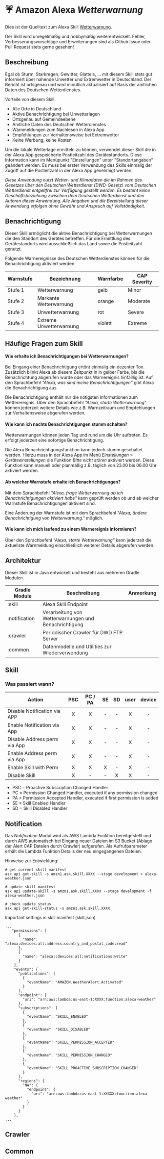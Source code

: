 # :umbrella: Amazon Alexa *Wetterwarnung*

Dies ist der Quelltext zum Alexa Skill [Wetterwarnung](https://www.amazon.de/Philippst-Wetterwarnung/dp/B0785WWYXY).

Der Skill wird unregelmäßig und hobbymäßig weiterentwickelt. Fehler, Verbesserungsvorschläge und Erweiterungen sind 
als Github Issue oder Pull Request stets gerne gesehen!


## Beschreibung
Egal ob Sturm, Starkregen, Gewitter, Glatteis, ... mit diesem Skill stets gut informiert über nahende Unwetter und 
Extremwetter in Deutschland. Der Bericht ist ortsgenau und wird minütlich aktualisiert auf Basis der amtlichen Daten 
des Deutschen Wetterdienstes.

Vorteile von diesem Skill:
* Alle Orte in Deutschland
* Aktive Benachrichtigung bei Unwetterlagen
* Ortsgenau auf Gemeindeebene
* Amtliche Daten des Deutschen Wetterdienstes
* Warnmeldungen zum Nachlesen in Alexa App
* Empfehlungen zur Verhaltensweise bei Extremwetter
* Keine Werbung, keine Kosten

Um die lokale Wetterlage ermitteln zu können, verwendet dieser Skill die in der Alexa App gespeicherte Postleitzahl des 
Gerätestandorts. Diese Information kann im Menüpunkt "Einstellungen" unter "Standortangaben" geändert werden. Es muss 
bei erster Verwendung des Skills einmalig der Zugriff auf die Postleitzahl in der Alexa App genehmigt werden.

*Diese Anwendung nutzt Wetter- und Klimadaten die im Rahmen des Gesetzes über den Deutschen Wetterdienst (DWD-Gesetz)
 vom Deutschen Wetterdienst entgeltfrei zur Verfügung gestellt werden. Es besteht keine Geschäftsbeziehung zwischen 
 dem Deutschen Wetterdienst und den Autoren dieser Anwendung. Alle Angaben und die Bereitstellung dieser Anwendung 
 erfolgen ohne Gewähr und Anspruch auf Vollständigkeit.*

## Benachrichtigung
Dieser Skill ermöglicht die aktive Benachrichtigung bei Wetterwarnungen die den Standort des Gerätes betreffen. 
Für die Ermittlung des Gerätestandorts wird ausschließlich das Land sowie die Postleitzahl genutzt.

Folgende Warnereignisse des Deutschen Wetterdienstes können für die Benachrichtigung aktiviert werden:

| Warnstufe | Bezeichnung             | Warnfarbe  | CAP Severity |
|-----------|-------------------------|------------|--------------|
| Stufe 1   | Wetterwarnung           | gelb       | Minor        |
| Stufe 2   | Markante Wetterwarnung  | orange     | Moderate     |
| Stufe 3   | Unwetterwarnung         | rot        | Severe       |
| Stufe 4   | Extreme Unwetterwarnung | violett    | Extreme      |

## Häufige Fragen zum Skill

#### Wie erhalte ich Benachrichtigungen bei Wetterwarnungen?
Bei Eingang einer Benachrichtigung ertönt einmalig ein dezenter Ton. Zusätzlich blinkt Alexa ab diesem Zeitpunkt in 
in gelber Farbe, bis die Benachrichtung abgerufen wurde oder das Warnereignis hinfälllig ist. Auf den Sprachbefehl
 *"Alexa, was sind meine Benachrichtigungen"* gibt Alexa die Benachrichtigung aus. 

Die Benachrichtigung enthält nur die nötigsten Informationen zum Wetterereignis. Über den Sprachbefehl *"Alexa, starte 
Wetterwarnung"* können jederzeit weitere Details wie z.B. Warnzeitraum und Empfehlungen zur Verhaltensweise 
abgerufen werden.

#### Wie kann ich nachts Benachrichtigungen stumm schalten?
Wetterwarnungen können jeden Tag und rund um die Uhr auftreten. Es erfolgt jederzeit eine sofortige Benachrichtigung.

Die Alexa Benachrichtigungsfunktion kann jedoch stumm geschaltet werden. Hierzu muss in der Alexa App im Menü 
*Einstellungen* > *Geräteeinstellungen* die Funktion *Bitte nicht stören* aktiviert werden. Diese Funktion kann manuell 
oder planmäßig z.B. täglich von 23.00 bis 06.00 Uhr aktiviert werden.

#### Ab welcher Warnstufe erhalte ich Benachrichtigungen?
Mit dem Sprachbefehl *"Alexa, frage Wetterwarnung ob ich Benachrichtigungen aktiviert habe"* kann geprüft werden ob 
und ab welcher Warnstufe Benachrichtigungen aktiviert sind. 

Eine Änderung der Warnstufe ist mit dem Sprachbefehl *"Alexa, ändere Benachrichtigung von Wetterwarnung."* möglich.

#### Wie kann ich mich laufend zu einem Warnereignis informieren?
Über den Sprachbefehl *"Alexa, starte Wetterwarnung"* kann jederzeit die aktuellste Warnmeldung einschließlich 
weiterer Details abgerufen werden.

## Architektur

Dieser Skill ist in Java entwickelt und besteht aus mehreren Gradle Modulen.

| Gradle Module | Beschreibung                                          | Anmerkung                 |
|---------------|-------------------------------------------------------|---------------------------|
| :skill        | Alexa Skill Endpoint                                  |                           |
| :notification | Verarbeitung von Wetterwarnungen und Benachrichtigung |                           |
| :crawler      | Periodischer Crawler für DWD FTP Server               |                           |
| :common       | Datenmodelle und Utilities zur Wiederverwendung       |                           |

## Skill


### Was passiert wann?


| Action                       | PSC | PC / PA | SE | SD | user | device |
| ---------------------------- |:---:|:-------:|:--:|:--:|:----:|:------:|
| Disable Notification via APP | X   | X       | -  | -  | X    | -      |
| Enable Notification via App  | X   | X       | -  | -  | X    | -      |
| Disable Address perm via App | X   | X       | -  | -  | X    | -      |
| Enable Address perm via App  | X   | X       | -  | -  | X    | -      |
| Enable Skill with Perm       | X   | X       | X  | -  | X    | -      |
| Disable Skill                | X   | -       | -  | X  | X    | -      |


* PSC = Proactive Subscription Changed Handler
* PC = Permission Changed Handler, executed if any permission changed
* PA = Permission Accepted Handler, executed if first permission is added
* SE = Skill Enabled Handler
* SD = Skill Disabled Handler


## Notification

Das *Notification* Modul wird als AWS Lambda Funktion bereitgestellt und durch AWS automatisch bei Eingang neuer 
Dateien im S3 Bucket (Ablage der Alert CAP Dateien durch Crawler) aufgerufen. Als Aufrufparameter erhält die Lambda 
Funktion Details der neu eingegangenen Dateien.



Hinweise zur Entwicklung:
```
# get current skill manifest
ask api get-skill -s amzn1.ask.skill.XXXX --stage development > alexa-weather.json

# update skill manifest
ask api update-skill -s amzn1.ask.skill.XXXX --stage development -f alexa-weather.json

# check update status
ask api get-skill-status -s amzn1.ask.skill.XXXX
```

Important settings in skill manifest (skill.json)
```
...
   "permissions": [
      {
        "name": "alexa:devices:all:address:country_and_postal_code:read"
      },
      {
        "name": "alexa::devices:all:notifications:write"
      }
    ],
    "events": {
      "publications": [
        {
          "eventName": "AMAZON.WeatherAlert.Activated"
        }
      ],
      "endpoint": {
        "uri": "arn:aws:lambda:us-east-1:XXXX:function:alexa-weather"
      },
      "subscriptions": [
        {
          "eventName": "SKILL_ENABLED"
        },
        {
          "eventName": "SKILL_DISABLED"
        },
        {
          "eventName": "SKILL_PERMISSION_ACCEPTED"
        },
        {
          "eventName": "SKILL_PERMISSION_CHANGED"
        },
        {
          "eventName": "SKILL_PROACTIVE_SUBSCRIPTION_CHANGED"
        }
      ],
      "regions": {
        "NA": {
          "endpoint": {
            "uri": "arn:aws:lambda:us-east-1:XXXXX:function:alexa-weather"
          }
        }
      }
    },
...
```

## Crawler


## Common